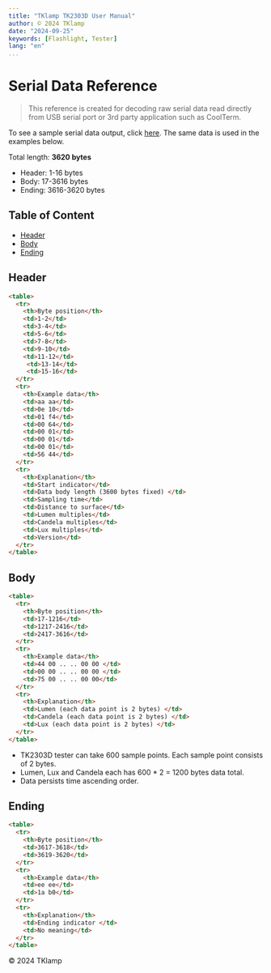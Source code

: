 ```yaml
---
title: "TKlamp TK2303D User Manual"
author: © 2024 TKlamp
date: "2024-09-25"
keywords: [Flashlight, Tester]
lang: "en"
...
```


# Serial Data Reference

> This reference is created for decoding raw serial data read directly from
USB serial port or 3rd party application such as CoolTerm.

To see a sample serial data output, click
[here](
https://github.com/TKlamp/TKlamp-Protocol/blob/main/docs/raw_serial_data_example.txt
). The same data is used in the examples below.

Total length: **3620 bytes**

- Header: 1-16 bytes
- Body: 17-3616 bytes
- Ending: 3616-3620 bytes

## Table of Content

<!-- MarkdownTOC -->

- [Header](#header)
- [Body](#body)
- [Ending](#ending)

<!-- /MarkdownTOC -->

## Header

```html
<table>
  <tr>
    <th>Byte position</th>
    <td>1-2</td>
    <td>3-4</td>
    <td>5-6</td>
    <td>7-8</td>
    <td>9-10</td>
    <td>11-12</td>
     <td>13-14</td>
     <td>15-16</td>
  </tr>
  <tr>
    <th>Example data</th>
    <td>aa aa</td>
    <td>0e 10</td>
    <td>01 f4</td>
    <td>00 64</td>
    <td>00 01</td>
    <td>00 01</td>
    <td>00 01</td>
    <td>56 44</td>
  </tr>
  <tr>
    <th>Explanation</th>
    <td>Start indicator</td>
    <td>Data body length (3600 bytes fixed) </td>
    <td>Sampling time</td>
    <td>Distance to surface</td>
    <td>Lumen multiples</td>
    <td>Candela multiples</td>
    <td>Lux multiples</td>
    <td>Version</td>
  </tr>
</table>
```

## Body

```html
<table>
  <tr>
    <th>Byte position</th>
    <td>17-1216</td>
    <td>1217-2416</td>
    <td>2417-3616</td>
  </tr>
  <tr>
    <th>Example data</th>
    <td>44 00 .. .. 00 00 </td>
    <td>00 00 .. .. 00 00 </td>
    <td>75 00 .. .. 00 00</td>
  </tr>
  <tr>
    <th>Explanation</th>
    <td>Lumen (each data point is 2 bytes) </td>
    <td>Candela (each data point is 2 bytes) </td>
    <td>Lux (each data point is 2 bytes) </td>
  </tr>
</table>
```

- TK2303D tester can take 600 sample points. Each sample point consists of 2 bytes.
- Lumen, Lux and Candela each has 600 * 2 = 1200 bytes data total.
- Data persists time ascending order.

## Ending

```html
<table>
  <tr>
    <th>Byte position</th>
    <td>3617-3618</td>
    <td>3619-3620</td>
  </tr>
  <tr>
    <th>Example data</th>
    <td>ee ee</td>
    <td>1a b0</td>
  </tr>
  <tr>
    <th>Explanation</th>
    <td>Ending indicator </td>
    <td>No meaning</td>
  </tr>
</table>
```

© 2024 TKlamp

